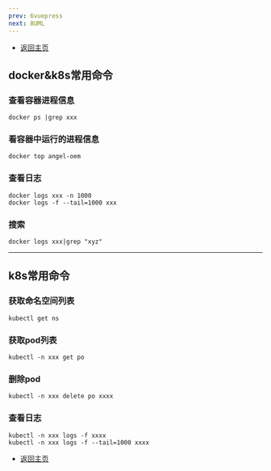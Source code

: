 ```yaml
---
prev: 6vuepress
next: 8UML
---
```


* [返回主页](../home.md)
## docker&k8s常用命令
### 查看容器进程信息
```shell
docker ps |grep xxx
```

### 看容器中运行的进程信息
```shell
docker top angel-oem
```

### 查看日志
```shell
docker logs xxx -n 1000
docker logs -f --tail=1000 xxx
```

### 搜索
```shell
docker logs xxx|grep "xyz"
```
---

## k8s常用命令
### 获取命名空间列表
```shell
kubectl get ns
```
### 获取pod列表
```shell
kubectl -n xxx get po
```
		
### 删除pod
```shell
kubectl -n xxx delete po xxxx
```

### 查看日志
```shell
kubectl -n xxx logs -f xxxx
kubectl -n xxx logs -f --tail=1000 xxxx
```
* [返回主页](../home.md)